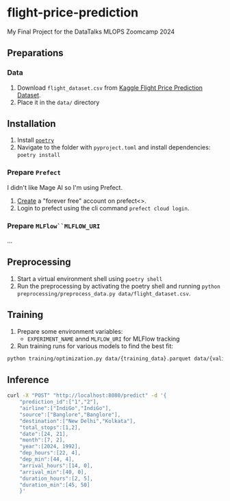 # flight-price-prediction
My Final Project for the DataTalks MLOPS Zoomcamp 2024

## Preparations
### Data
1. Download `flight_dataset.csv` from [Kaggle Flight Price Prediction Dataset](https://www.kaggle.com/datasets/viveksharmar/flight-price-data/data).
2. Place it in the `data/` directory

## Installation
1. Install [`poetry`](https://python-poetry.org/docs/)
2. Navigate to the folder with `pyproject.toml` and install dependencies: `poetry install`

### Prepare `Prefect`
I didn't like Mage AI so I'm using Prefect.

1. [Create](https://docs.prefect.io/2.14.2/getting-started/quickstart/#step-2-connect-to-prefects-api) a "forever free" account on prefect<>.
2. Login to prefect using the cli command `prefect cloud login`.

### Prepare `MLFlow``MLFLOW_URI`
...

## Preprocessing
1. Start a virtual environment shell using `poetry shell`
2. Run the preprocessing by activating the poetry shell and running `python preprocessing/preprocess_data.py data/flight_dataset.csv`.

## Training
1. Prepare some environment variables:
    - `EXPERIMENT_NAME` annd `MLFLOW_URI` for MLFlow tracking
1. Run training runs for various models to find the best fit:
```bash
python training/optimization.py data/{training_data}.parquet data/{validation_data}.parquet --model-name XGBRegressor --num-trials 50 --loss-key rmse --target-column price --seed 123456
```

## Inference
```bash
curl -X "POST" "http://localhost:8080/predict" -d '{
    "prediction_id":["1","2"],
    "airline":["IndiGo","IndiGo"],
    "source":["Banglore","Banglore"],
    "destination":["New Delhi","Kolkata"],
    "total_stops":[1,2],
    "date":[24, 21],
    "month":[7, 2],
    "year":[2024, 1992],
    "dep_hours":[22, 4],
    "dep_min":[44, 4],
    "arrival_hours":[14, 0],
    "arrival_min":[40, 0],
    "duration_hours":[2, 5],
    "duration_min":[45, 50]
    }'
```
